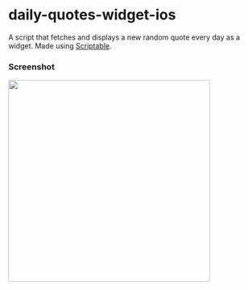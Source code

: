 # daily-quotes-widget-ios
A script that fetches and displays a new random quote every day as a widget. Made using [Scriptable](https://scriptable.app/).

### Screenshot
<img src="https://github.com/siriscmv/daily-quotes-widget-ios/assets/40269790/99c42118-f3dc-47ef-a246-ce75ed2b86c5" height="400" />
